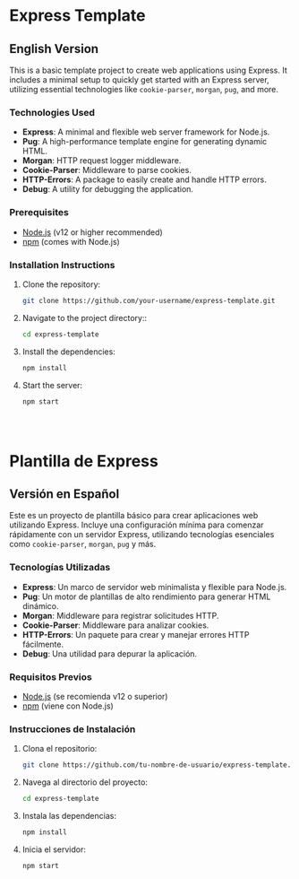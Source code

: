 # Express Template

## English Version

This is a basic template project to create web applications using Express. It includes a minimal setup to quickly get started with an Express server, utilizing essential technologies like `cookie-parser`, `morgan`, `pug`, and more.

### Technologies Used

- **Express**: A minimal and flexible web server framework for Node.js.
- **Pug**: A high-performance template engine for generating dynamic HTML.
- **Morgan**: HTTP request logger middleware.
- **Cookie-Parser**: Middleware to parse cookies.
- **HTTP-Errors**: A package to easily create and handle HTTP errors.
- **Debug**: A utility for debugging the application.

### Prerequisites

- [Node.js](https://nodejs.org/) (v12 or higher recommended)
- [npm](https://www.npmjs.com/) (comes with Node.js)

### Installation Instructions

1. Clone the repository:
   ```bash
   git clone https://github.com/your-username/express-template.git

2. Navigate to the project directory::
   ```bash
   cd express-template

   
3. Install the dependencies:
   ```bash
   npm install

4. Start the server:
   ```bash
   npm start





# Plantilla de Express

## Versión en Español

Este es un proyecto de plantilla básico para crear aplicaciones web utilizando Express. Incluye una configuración mínima para comenzar rápidamente con un servidor Express, utilizando tecnologías esenciales como `cookie-parser`, `morgan`, `pug` y más.

### Tecnologías Utilizadas

- **Express**: Un marco de servidor web minimalista y flexible para Node.js.
- **Pug**: Un motor de plantillas de alto rendimiento para generar HTML dinámico.
- **Morgan**: Middleware para registrar solicitudes HTTP.
- **Cookie-Parser**: Middleware para analizar cookies.
- **HTTP-Errors**: Un paquete para crear y manejar errores HTTP fácilmente.
- **Debug**: Una utilidad para depurar la aplicación.

### Requisitos Previos

- [Node.js](https://nodejs.org/) (se recomienda v12 o superior)
- [npm](https://www.npmjs.com/) (viene con Node.js)

### Instrucciones de Instalación

1. Clona el repositorio:
   ```bash
   git clone https://github.com/tu-nombre-de-usuario/express-template.git

2. Navega al directorio del proyecto:
   ```bash
   cd express-template
   
3. Instala las dependencias:
   ```bash
   npm install

4. Inicia el servidor:
   ```bash
   npm start